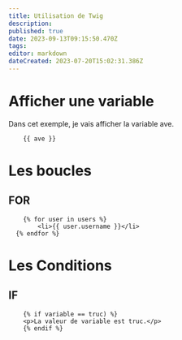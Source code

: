 ```yaml
---
title: Utilisation de Twig
description: 
published: true
date: 2023-09-13T09:15:50.470Z
tags: 
editor: markdown
dateCreated: 2023-07-20T15:02:31.386Z
---
```


# Afficher une variable
Dans cet exemple, je vais afficher la variable ave.
```twig
	{{ ave }}
```

# Les boucles
## FOR
```twig
	{% for user in users %}
        <li>{{ user.username }}</li>
  {% endfor %}
```

# Les Conditions
## IF
```twig
	{% if variable == truc) %}
    <p>La valeur de variable est truc.</p>
	{% endif %}
```